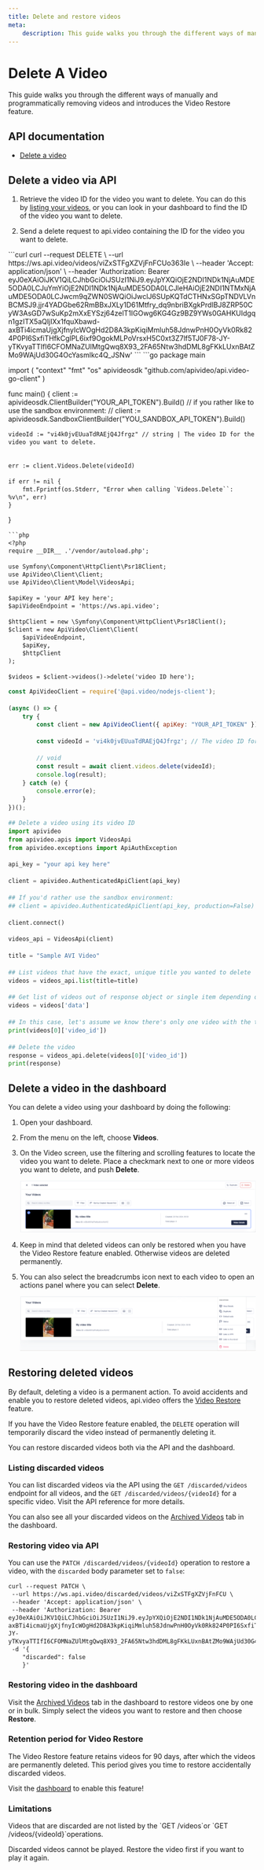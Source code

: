 ```yaml
---
title: Delete and restore videos
meta:
    description: This guide walks you through the different ways of manually and programmatically removing videos and introduces the Video Restore feature.
---
```


# Delete A Video

This guide walks you through the different ways of manually and programmatically removing videos and introduces the Video Restore feature.

## API documentation

- [Delete a video](/reference/api/Videos#delete-a-video-object)

## Delete a video via API

1. Retrieve the video ID for the video you want to delete. You can do this by [listing your videos](/reference/api/Videos#list-all-video-objects), or you can look in your dashboard to find the ID of the video you want to delete.

2. Send a delete request to api.video containing the ID for the video you want to delete.

<CodeSelect title="Deleting a video">
```curl
curl --request DELETE \
     --url https://ws.api.video/videos/viZxSTFgXZVjFnFCUo363Ie \
     --header 'Accept: application/json' \
     --header 'Authorization: Bearer eyJ0eXAiOiJKV1QiLCJhbGciOiJSUzI1NiJ9.eyJpYXQiOjE2NDI1NDk1NjAuMDE5ODA0LCJuYmYiOjE2NDI1NDk1NjAuMDE5ODA0LCJleHAiOjE2NDI1NTMxNjAuMDE5ODA0LCJwcm9qZWN0SWQiOiJwclJ6SUpKQTdCTHNxSGpTNDVLVnBCMSJ9.jjr4YADGbe62RmBBxJXLy1D61Mtfry_dq9nbriBXgkPrdlBJ8ZRP50CyW3AsGD7wSuKp2mXxEYSzj64zelT1IGOwg6KG4Gz9BZ9YWs0GAHKUIdgqn1gzITX5aQljIXx1fquXbawd-axBTi4icmaUjgXjfnyIcWOgHd2D8A3kpKiqiMmluh58JdnwPnH0OyVk0Rk824P0PI6SxfiTHfkCglPL6ixf9OgokMLPoVrsxH5C0xt3Z7lf5TJ0F78-JY-yTKvyaTTIfI6CFOMNaZUlMtgQwq8X93_2FA65Ntw3hdDML8gFKkLUxnBAtZMo9WAjUd30G4OcYasmlkc4Q_JSNw'
```
```go
package main

import (
    "context"
    "fmt"
    "os"
    apivideosdk "github.com/apivideo/api.video-go-client"
)

func main() {
    client := apivideosdk.ClientBuilder("YOUR_API_TOKEN").Build()
    // if you rather like to use the sandbox environment:
    // client := apivideosdk.SandboxClientBuilder("YOU_SANDBOX_API_TOKEN").Build()
        
    videoId := "vi4k0jvEUuaTdRAEjQ4Jfrgz" // string | The video ID for the video you want to delete.

    
    err := client.Videos.Delete(videoId)

    if err != nil {
        fmt.Fprintf(os.Stderr, "Error when calling `Videos.Delete``: %v\n", err)
    }
}
```
```php
<?php
require __DIR__ .'/vendor/autoload.php';

use Symfony\Component\HttpClient\Psr18Client;
use ApiVideo\Client\Client;
use ApiVideo\Client\Model\VideosApi;

$apiKey = 'your API key here';
$apiVideoEndpoint = 'https://ws.api.video';

$httpClient = new \Symfony\Component\HttpClient\Psr18Client();
$client = new ApiVideo\Client\Client(
    $apiVideoEndpoint,
    $apiKey,
    $httpClient
);

$videos = $client->videos()->delete('video ID here');
```
```javascript
const ApiVideoClient = require('@api.video/nodejs-client');

(async () => {
    try {
        const client = new ApiVideoClient({ apiKey: "YOUR_API_TOKEN" });

        const videoId = 'vi4k0jvEUuaTdRAEjQ4Jfrgz'; // The video ID for the video you want to delete.

        // void
        const result = await client.videos.delete(videoId);
        console.log(result);
    } catch (e) {
        console.error(e);
    }
})();
```
```python
## Delete a video using its video ID
import apivideo
from apivideo.apis import VideosApi
from apivideo.exceptions import ApiAuthException

api_key = "your api key here"

client = apivideo.AuthenticatedApiClient(api_key)

## If you'd rather use the sandbox environment:
## client = apivideo.AuthenticatedApiClient(api_key, production=False)

client.connect()

videos_api = VideosApi(client)

title = "Sample AVI Video"

## List videos that have the exact, unique title you wanted to delete
videos = videos_api.list(title=title)

## Get list of videos out of response object or single item depending on whether you filtered
videos = videos['data']

## In this case, let's assume we know there's only one video with the title we filtered for. 
print(videos[0]['video_id'])
        
## Delete the video
response = videos_api.delete(videos[0]['video_id'])
print(response)
```
</CodeSelect>

## Delete a video in the dashboard

You can delete a video using your dashboard by doing the following:

1. Open your dashboard.

2. From the menu on the left, choose **Videos**.

3. On the Video screen, use the filtering and scrolling features to locate the video you want to delete. Place a checkmark next to one or more videos you want to delete, and push **Delete**.

   ![Showing the list of videos in the Dashboard](/_assets/vod/delete-video.png)

4. Keep in mind that deleted videos can only be restored when you have the Video Restore feature enabled. Otherwise videos are deleted permanently.

5. You can also select the breadcrumbs icon next to each video to open an actions panel where you can select **Delete**.

   ![Showing the action panel on the videos list in the Dashboard](/_assets/vod/delete-video-2.png)


## Restoring deleted videos

By default, deleting a video is a permanent action. To avoid accidents and enable you to restore deleted videos, api.video offers the [Video Restore](https://dashboard.api.video/account-settings/access) feature.

If you have the Video Restore feature enabled, the `DELETE` operation will temporarily discard the video instead of permanently deleting it.

You can restore discarded videos both via the API and the dashboard.

### Listing discarded videos

You can list discarded videos via the API using the `GET /discarded/videos` endpoint for all videos, and the `GET /discarded/videos/{videoId}` for a specific video. Visit the API reference for more details.

You can also see all your discarded videos on the [Archived Videos](https://dashboard.api.video/videos) tab in the dashboard.

### Restoring video via API

You can use the `PATCH /discarded/videos/{videoId}` operation to restore a video, with the `discarded` body parameter set to `false`:

```curl title="Restoring a video"
curl --request PATCH \
 --url https://ws.api.video/discarded/videos/viZxSTFgXZVjFnFCU \
 --header 'Accept: application/json' \
 --header 'Authorization: Bearer eyJ0eXAiOiJKV1QiLCJhbGciOiJSUzI1NiJ9.eyJpYXQiOjE2NDI1NDk1NjAuMDE5ODA0LCJuYmYiOjE2NDI1NDk1NjAuMDE5ODA0LCJleHAiOjE2NDI1NTMxNjAuMDE5ODA0LCJwcm9qZWN0SWQiOiJwclJ6SUpKQTdCTHNxSGpTNDVLVnBCMSJ9.jjr4YADGbe62RmBBxJXLy1D61Mtfry_dq9nbriBXgkPrdlBJ8ZRP50CyW3AsGD7wSuKp2mXxEYSzj64zelT1IGOwg6KG4Gz9BZ9YWs0GAHKUIdgqn1gzITX5aQljIXx1fquXbawd-axBTi4icmaUjgXjfnyIcWOgHd2D8A3kpKiqiMmluh58JdnwPnH0OyVk0Rk824P0PI6SxfiTHfkCglPL6ixf9OgokMLPoVrsxH5C0xt3Z7lf5TJ0F78-JY-yTKvyaTTIfI6CFOMNaZUlMtgQwq8X93_2FA65Ntw3hdDML8gFKkLUxnBAtZMo9WAjUd30G4OcYasmlkc4Q_JSNw'
 -d '{
    "discarded": false
    }'  
```

### Restoring video in the dashboard

Visit the [Archived Videos](https://dashboard.api.video/videos) tab in the dashboard to restore videos one by one or in bulk. Simply select the videos you want to restore and then choose **Restore**.

### Retention period for Video Restore

The Video Restore feature retains videos for 90 days, after which the videos are permanently deleted. This period gives you time to restore accidentally discarded videos.

Visit the [dashboard](https://dashboard.api.video/account-settings/access) to enable this feature!

### Limitations

<Callout pad="2" type="warning">
Videos that are discarded are not listed by the `GET /videos`or `GET /videos/{videoId}`operations.

Discarded videos cannot be played. Restore the video first if you want to play it again.
</Callout>